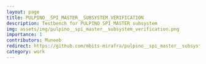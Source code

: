 ```yaml
---
layout: page
title: PULPINO__SPI_MASTER__SUBSYSTEM_VERIFICATION 
description: Testbench for PULPINO SPI_MASTER subsystem 
img: assets/img/pulpino__spi_master__subsystem_verification.png
importance: 1
contributors: Muneeb
redirect: https://github.com/mbits-mirafra/pulpino__spi_master__subsystem_verification
category: work
---
```

